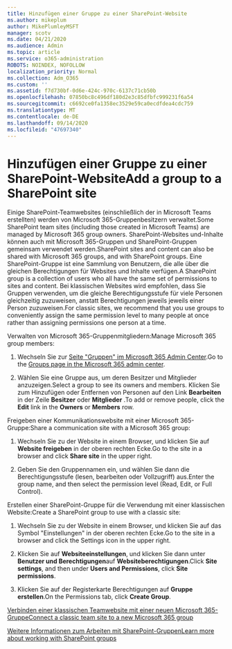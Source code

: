 ```yaml
---
title: Hinzufügen einer Gruppe zu einer SharePoint-Website
ms.author: mikeplum
author: MikePlumleyMSFT
manager: scotv
ms.date: 04/21/2020
ms.audience: Admin
ms.topic: article
ms.service: o365-administration
ROBOTS: NOINDEX, NOFOLLOW
localization_priority: Normal
ms.collection: Adm_O365
ms.custom: ''
ms.assetid: f7d730bf-0d6e-424c-970c-6137c71cb50b
ms.openlocfilehash: 07850bc8c496df180d2e3c85dfbfc999231f6a54
ms.sourcegitcommit: c6692ce0fa1358ec3529e59ca0ecdfdea4cdc759
ms.translationtype: MT
ms.contentlocale: de-DE
ms.lasthandoff: 09/14/2020
ms.locfileid: "47697340"
---
```

# <a name="add-a-group-to-a-sharepoint-site"></a><span data-ttu-id="78652-102">Hinzufügen einer Gruppe zu einer SharePoint-Website</span><span class="sxs-lookup"><span data-stu-id="78652-102">Add a group to a SharePoint site</span></span>

<span data-ttu-id="78652-103">Einige SharePoint-Teamwebsites (einschließlich der in Microsoft Teams erstellten) werden von Microsoft 365-Gruppenbesitzern verwaltet.</span><span class="sxs-lookup"><span data-stu-id="78652-103">Some SharePoint team sites (including those created in Microsoft Teams) are managed by Microsoft 365 group owners.</span></span> <span data-ttu-id="78652-104">SharePoint-Websites und-Inhalte können auch mit Microsoft 365-Gruppen und SharePoint-Gruppen gemeinsam verwendet werden.</span><span class="sxs-lookup"><span data-stu-id="78652-104">SharePoint sites and content can also be shared with Microsoft 365 groups, and with SharePoint groups.</span></span> <span data-ttu-id="78652-105">Eine SharePoint-Gruppe ist eine Sammlung von Benutzern, die alle über die gleichen Berechtigungen für Websites und Inhalte verfügen.</span><span class="sxs-lookup"><span data-stu-id="78652-105">A SharePoint group is a collection of users who all have the same set of permissions to sites and content.</span></span> <span data-ttu-id="78652-106">Bei klassischen Websites wird empfohlen, dass Sie Gruppen verwenden, um die gleiche Berechtigungsstufe für viele Personen gleichzeitig zuzuweisen, anstatt Berechtigungen jeweils jeweils einer Person zuzuweisen.</span><span class="sxs-lookup"><span data-stu-id="78652-106">For classic sites, we recommend that you use groups to conveniently assign the same permission level to many people at once rather than assigning permissions one person at a time.</span></span>
  
<span data-ttu-id="78652-107">Verwalten von Microsoft 365-Gruppenmitgliedern:</span><span class="sxs-lookup"><span data-stu-id="78652-107">Manage Microsoft 365 group members:</span></span>
  
1. <span data-ttu-id="78652-108">Wechseln Sie zur [Seite "Gruppen" im Microsoft 365 Admin Center](https://portal.office.com/adminportal/home#/groups).</span><span class="sxs-lookup"><span data-stu-id="78652-108">Go to the [Groups page in the Microsoft 365 admin center](https://portal.office.com/adminportal/home#/groups).</span></span>
    
2. <span data-ttu-id="78652-109">Wählen Sie eine Gruppe aus, um deren Besitzer und Mitglieder anzuzeigen.</span><span class="sxs-lookup"><span data-stu-id="78652-109">Select a group to see its owners and members.</span></span> <span data-ttu-id="78652-110">Klicken Sie zum Hinzufügen oder Entfernen von Personen auf den Link **Bearbeiten** in der Zeile **Besitzer** oder **Mitglieder** .</span><span class="sxs-lookup"><span data-stu-id="78652-110">To add or remove people, click the **Edit** link in the **Owners** or **Members** row.</span></span> 
    
<span data-ttu-id="78652-111">Freigeben einer Kommunikationswebsite mit einer Microsoft 365-Gruppe:</span><span class="sxs-lookup"><span data-stu-id="78652-111">Share a communication site with a Microsoft 365 group:</span></span>
  
1. <span data-ttu-id="78652-112">Wechseln Sie zu der Website in einem Browser, und klicken Sie auf **Website freigeben** in der oberen rechten Ecke.</span><span class="sxs-lookup"><span data-stu-id="78652-112">Go to the site in a browser and click **Share site** in the upper right.</span></span> 
    
2. <span data-ttu-id="78652-113">Geben Sie den Gruppennamen ein, und wählen Sie dann die Berechtigungsstufe (lesen, bearbeiten oder Vollzugriff) aus.</span><span class="sxs-lookup"><span data-stu-id="78652-113">Enter the group name, and then select the permission level (Read, Edit, or Full Control).</span></span>
    
<span data-ttu-id="78652-114">Erstellen einer SharePoint-Gruppe für die Verwendung mit einer klassischen Website:</span><span class="sxs-lookup"><span data-stu-id="78652-114">Create a SharePoint group to use with a classic site:</span></span>
  
1. <span data-ttu-id="78652-115">Wechseln Sie zu der Website in einem Browser, und klicken Sie auf das Symbol "Einstellungen" in der oberen rechten Ecke.</span><span class="sxs-lookup"><span data-stu-id="78652-115">Go to the site in a browser and click the Settings icon in the upper right.</span></span>
    
2. <span data-ttu-id="78652-116">Klicken Sie auf **Websiteeinstellungen**, und klicken Sie dann unter **Benutzer und Berechtigungen**auf **Websiteberechtigungen**.</span><span class="sxs-lookup"><span data-stu-id="78652-116">Click **Site settings**, and then under **Users and Permissions**, click **Site permissions**.</span></span>
    
3. <span data-ttu-id="78652-117">Klicken Sie auf der Registerkarte Berechtigungen auf **Gruppe erstellen**.</span><span class="sxs-lookup"><span data-stu-id="78652-117">On the Permissions tab, click **Create Group**.</span></span>
    
[<span data-ttu-id="78652-118">Verbinden einer klassischen Teamwebsite mit einer neuen Microsoft 365-Gruppe</span><span class="sxs-lookup"><span data-stu-id="78652-118">Connect a classic team site to a new Microsoft 365 group</span></span>](https://go.microsoft.com/fwlink/?linkid=2008654)
  
[<span data-ttu-id="78652-119">Weitere Informationen zum Arbeiten mit SharePoint-Gruppen</span><span class="sxs-lookup"><span data-stu-id="78652-119">Learn more about working with SharePoint groups</span></span>](https://go.microsoft.com/fwlink/?linkid=874658)
  

